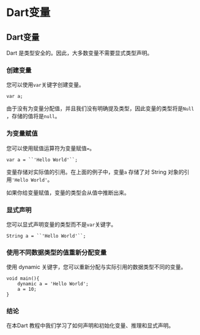 # Dart变量

## Dart变量

Dart 是类型安全的。因此，大多数变量不需要显式类型声明。

### 创建变量

您可以使用`var`关键字创建变量。

```
var a;
```

由于没有为变量分配值，并且我们没有明确提及类型，因此变量的类型将是`Null` ，存储的值将是`null`。

### 为变量赋值

您可以使用赋值运算符为变量赋值`=`。

```
var a = ``'Hello World'``;
```

变量存储对实际值的引用。在上面的例子中，变量`a` 存储了对 String 对象的引用`'Hello World'`。

如果你给变量赋值，变量的类型会从值中推断出来。

### 显式声明

您可以显式声明变量的类型而不是`var`关键字。

```
String a = ``'Hello World'``;
```

### 使用不同数据类型的值重新分配变量

使用 dynamic 关键字，您可以重新分配与实际引用的数据类型不同的变量。

```
void main(){
    dynamic a = 'Hello World';
    a = 10;
}
```

### 结论

在本Dart 教程中我们学习了如何声明和初始化变量、推理和显式声明。